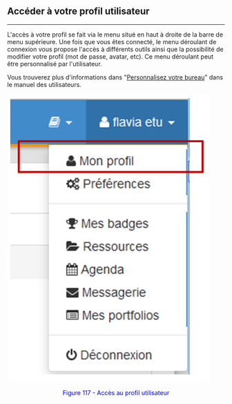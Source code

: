 ## Accéder à votre profil utilisateur

---

L'accès à votre profil se fait via le menu situé en haut à droite de la barre de menu supérieure.
Une fois que vous êtes connecté, le menu déroulant de connexion vous propose l'accès à différents outils ainsi que la possibilité de modifier votre profil (mot de passe, avatar, etc).
Ce menu déroulant peut être personnalisé par l'utilisateur.

Vous trouverez plus d'informations dans "[Personnalisez votre bureau](../bureau/personnaliser_votre_bureau.md)" dans le manuel des utilisateurs.

![](images/fig117.png)

<p style="text-align: center; color: blue">Figure 117 - Accès au profil utilisateur</p>
